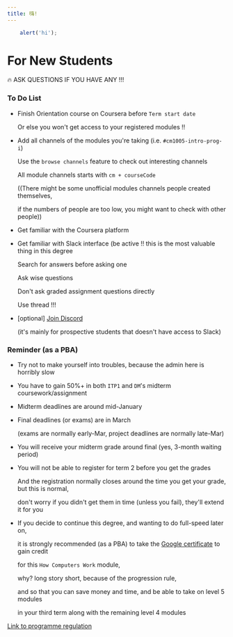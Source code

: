 ```yaml
---
title: 嗨!
---
```

```js
    alert('hi');
```
# For New Students

<aside>
🔥 ASK QUESTIONS IF YOU HAVE ANY !!!

</aside>

### **To Do List**

- Finish Orientation course on Coursera before `Term start date`
    
    Or else you won't get access to your registered modules !!
    
- Add all channels of the modules you're taking (i.e. `#cm1005-intro-prog-i`)
    
    Use the `browse channels` feature to check out interesting channels
    
    All module channels starts with `cm + courseCode`
    
    ((There might be some unofficial modules channels people created themselves, 
    
    if the numbers of people are too low, you might want to check with other people))
    
- Get familiar with the Coursera platform
- Get familiar with Slack interface (be active !! this is the most valuable thing in this degree
    
    Search for answers before asking one
    
    Ask wise questions
    
    Don't ask graded assignment questions directly
    
    Use thread !!!
    
- [optional] [Join Discord](https://discord.gg/h4Kuhe57)
    
    (it's mainly for prospective students that doesn't have access to Slack)
    

### **Reminder (as a PBA)**

- Try not to make yourself into troubles, because the admin here is horribly slow
- You have to gain 50%+ in both `ITP1` and `DM`'s midterm coursework/assignment
- Midterm deadlines are around mid-January
- Final deadlines (or exams) are in March
    
    (exams are normally early-Mar, project deadlines are normally late-Mar)
    
- You will receive your midterm grade around final (yes, 3-month waiting period)
- You will not be able to register for term 2 before you get the grades
    
    And the registration normally closes around the time you get your grade, but this is normal, 
    
    don't worry if you didn't get them in time (unless you fail), they'll extend it for you
    
- If you decide to continue this degree, and wanting to do full-speed later on,
    
    it is strongly recommended (as a PBA) to take the [Google certificate](https://www.coursera.org/professional-certificates/google-it-support) to gain credit 
    
    for this `How Computers Work` module, 
    
    why? long story short, because of the progression rule, 
    
    and so that you can save money and time, and be able to take on level 5 modules 
    
    in your third term along with the remaining level 4 modules
    

[Link to programme regulation](https://london.ac.uk/sites/default/files/regulations/progregs-bsc-computer-science-2021-22.pdf)
